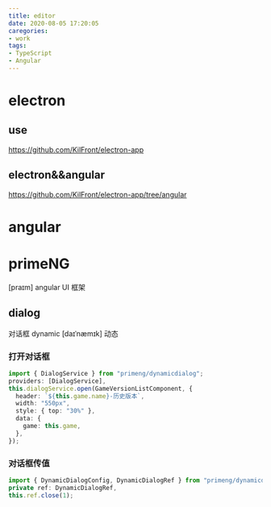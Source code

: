 ```yaml
---
title: editor
date: 2020-08-05 17:20:05
caregories:
- work
tags:
- TypeScript
- Angular
---
```


# electron
## use
https://github.com/KilFront/electron-app

## electron&&angular
https://github.com/KilFront/electron-app/tree/angular

# angular

# primeNG
[praɪm]
angular UI 框架

## dialog
对话框
dynamic  [daɪˈnæmɪk] 动态
### 打开对话框
``` ts
import { DialogService } from "primeng/dynamicdialog";
providers: [DialogService],
this.dialogService.open(GameVersionListComponent, {
  header: `${this.game.name}-历史版本`,
  width: "550px",
  style: { top: "30%" },
  data: {
    game: this.game,
  },
});
```

### 对话框传值
``` ts
import { DynamicDialogConfig, DynamicDialogRef } from "primeng/dynamicdialog";
private ref: DynamicDialogRef,
this.ref.close(1);
```
